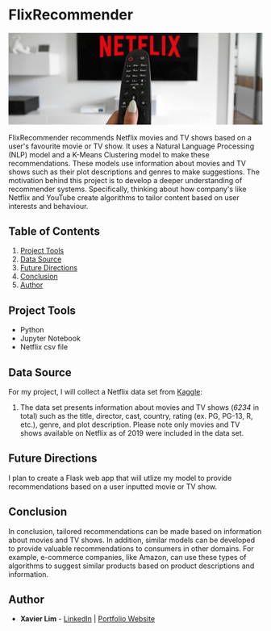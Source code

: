 # FlixRecommender

![ClusterFlix Header](https://github.com/xavier-lim/clusterFlix/blob/master/images/clusterflix_header.jpg)

FlixRecommender recommends Netflix movies and TV shows based on a user's favourite movie or TV show. It uses a Natural Language Processing (NLP) model and a K-Means Clustering model to make these recommendations. These models use information about movies and TV shows such as their plot descriptions and genres to make suggestions. The motivation behind this project is to develop a deeper understanding of recommender systems. Specifically, thinking about how company's like Netflix and YouTube create algorithms to tailor content based on user interests and behaviour.

## Table of Contents
1.	[Project Tools](https://github.com/xavier-lim/clusterFlix#project-tools)
2.	[Data Source](https://github.com/xavier-lim/clusterFlix#data-source)
3.	[Future Directions](https://github.com/xavier-lim/clusterFlix#future-directions)
4.	[Conclusion](https://github.com/xavier-lim/clusterFlix#conclusion)
5.	[Author](https://github.com/xavier-lim/clusterFlix#author)

## Project Tools
* Python
* Jupyter Notebook
*	Netflix csv file

## Data Source
For my project, I will collect a Netflix data set from [Kaggle](https://www.kaggle.com/shivamb/netflix-shows):

1.	The data set presents information about movies and TV shows (*6234* in total) such as the title, director, cast, country, rating (ex. PG, PG-13, R, etc.), genre, and plot description. Please note only movies and TV shows available on Netflix as of 2019 were included in the data set.

## Future Directions
I plan to create a Flask web app that will utlize my model to provide recommendations based on a user inputted movie or TV show.

## Conclusion
In conclusion, tailored recommendations can be made based on information about movies and TV shows. In addition, similar models can be developed to provide valuable recommendations to consumers in other domains. For example, e-commerce companies, like Amazon, can use these types of algorithms to suggest similar products based on product descriptions and information.

## Author

* **Xavier Lim** - [LinkedIn](https://www.linkedin.com/in/xavier-lim14/) | [Portfolio Website]( https://xavier-lim.github.io/)
